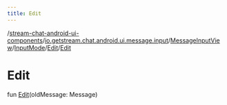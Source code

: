 ```yaml
---
title: Edit
---
```

/[stream-chat-android-ui-components](../../../../index.md)/[io.getstream.chat.android.ui.message.input](../../../index.md)/[MessageInputView](../../index.md)/[InputMode](../index.md)/[Edit](index.md)/[Edit](Edit.md)  
  
  
  
# Edit  
fun [Edit](Edit.md)(oldMessage: Message)

